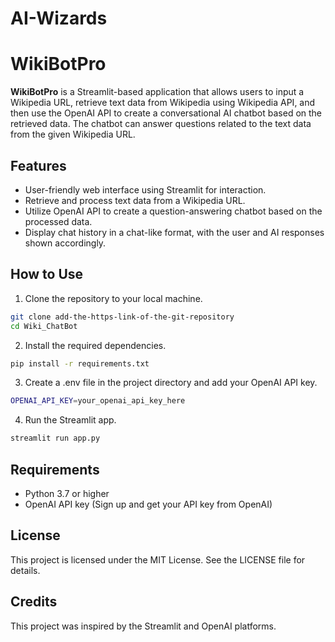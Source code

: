 # AI-Wizards

# WikiBotPro

**WikiBotPro** is a Streamlit-based application that allows users to input a Wikipedia URL, retrieve text data from Wikipedia using Wikipedia API, and then use the OpenAI API to create a conversational AI chatbot based on the retrieved data. The chatbot can answer questions related to the text data from the given Wikipedia URL.

## Features

- User-friendly web interface using Streamlit for interaction.
- Retrieve and process text data from a Wikipedia URL.
- Utilize OpenAI API to create a question-answering chatbot based on the processed data.
- Display chat history in a chat-like format, with the user and AI responses shown accordingly.

## How to Use

1. Clone the repository to your local machine.

```bash
git clone add-the-https-link-of-the-git-repository
cd Wiki_ChatBot
```

2. Install the required dependencies.

```bash
pip install -r requirements.txt
```
3. Create a .env file in the project directory and add your OpenAI API key.
```bash
OPENAI_API_KEY=your_openai_api_key_here
```
4. Run the Streamlit app.
```bash
streamlit run app.py
```

## Requirements
* Python 3.7 or higher
* OpenAI API key (Sign up and get your API key from OpenAI)

## License
This project is licensed under the MIT License. See the LICENSE file for details.

## Credits
This project was inspired by the Streamlit and OpenAI platforms.
